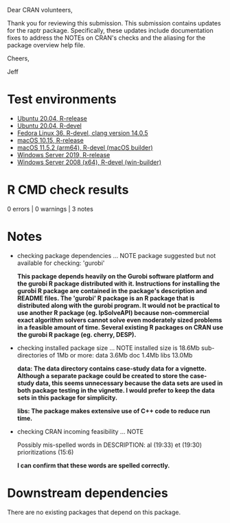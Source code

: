 Dear CRAN volunteers,

Thank you for reviewing this submission. This submission contains updates for the raptr package. Specifically, these updates include documentation fixes to address the NOTEs on CRAN's checks and the aliasing for the package overview help file.

Cheers,

Jeff

# Test environments

* [Ubuntu 20.04, R-release](https://github.com/jeffreyhanson/raptr/actions?query=workflow%3AUbuntu)
* [Ubuntu 20.04, R-devel](https://github.com/jeffreyhanson/raptr/actions?query=workflow%3AUbuntu)
* [Fedora Linux 36, R-devel, clang version 14.0.5](https://hub.docker.com/r/rhub/fedora-clang-devel)
* [macOS 10.15, R-release](https://github.com/jeffreyhanson/raptr/actions?query=workflow%3AmacOS)
* [macOS 11.5.2 (arm64), R-devel (macOS builder)](https://mac.r-project.org/macbuilder/submit.html)
* [Windows Server 2019, R-release](https://github.com/jeffreyhanson/raptr/actions?query=workflow%3AWindows)
* [Windows Server 2008 (x64), R-devel (win-builder)](https://win-builder.r-project.org/)

# R CMD check results

0 errors | 0 warnings | 3 notes

# Notes

* checking package dependencies ... NOTE
  package suggested but not available for checking: 'gurobi'

    **This package depends heavily on the Gurobi software platform and the gurobi R package distributed with it. Instructions for installing the gurobi R package are contained in the package's description and README files. The 'gurobi' R package is an R package that is distributed along with the gurobi program. It would not be practical to use another R package (eg. lpSolveAPI) because non-commercial exact algorithm solvers cannot solve even moderately sized problems in a feasible amount of time. Several existing R packages on CRAN use the gurobi R package (eg. cherry, DESP).**

* checking installed package size ... NOTE
    installed size is 18.6Mb
    sub-directories of 1Mb or more:
      data   3.6Mb
      doc    1.4Mb
      libs  13.0Mb

    **data: The data directory contains case-study data for a vignette. Although a separate package could be created to store the case-study data, this seems unnecessary because the data sets are used in both package testing in the vignette. I would prefer to keep the data sets in this package for simplicity.**

    **libs: The package makes extensive use of C++ code to reduce run time.**

* checking CRAN incoming feasibility ... NOTE

  Possibly mis-spelled words in DESCRIPTION:
    al (19:33)
    et (19:30)
    prioritizations (15:6)

  **I can confirm that these words are spelled correctly.**

# Downstream dependencies

There are no existing packages that depend on this package.
